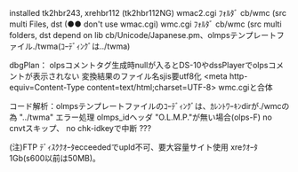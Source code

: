 installed tk2hbr243, xrehbr112    (tk2hbr112NG)
wmac2.cgi ﾌｫﾙﾀﾞ cb/wmc (src multi Files, dst		(●● don't use wmac.cgi)
wmc.cgi   ﾌｫﾙﾀﾞ cb/wmc (src multi folders, dst
depend on lib cb/Unicode/Japanese.pm、olmpsテンプレートファイル./twma(ｺｰﾃﾞｨﾝｸﾞは../twma)

dbgPlan：
olpsコメントタグ生成時nullが入るとDS-10やdssPlayerでolpsコメントが表示されない
変換結果のファイル名sjis要utf8化 <head><meta http-equiv=Content-Type content=text/html;charset=UTF-8></head>
wmc.cgiと合体

コード解析：olmpsテンプレートファイルのｺｰﾃﾞｨﾝｸﾞは、ｶﾚﾝﾄﾜｰｷﾝdirが./wmcの為 "../twma"
            エラー処理 olmps_idヘッダ "O.L.M.P."が無い場合(olps-F) no cnvtスキップ、
            no chk-idkeyで中断 ???
            
(注)FTP ﾃﾞｨｽｸｸｵｰﾀecceededでupld不可、要大容量サイト使用 xreｸｵｰﾀ1Gb(s600以前は50MB)。
